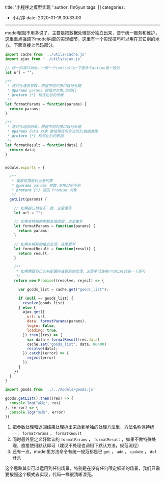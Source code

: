 title: '小程序之模型实现 '
author: l1n6yun
tags: []
categories:
  - 小程序
date: 2020-01-18 00:33:00
---
model层就不用多说了，主要是把数据处理部分独立出来，便于统一服务和维护，这里重点强调下model内部的实现细节，这里有一个实现技巧可以用在其它别的地方。下面直接上代码部分。

```js
import cache from '../utils/cache.js'
import ajax from '../utils/ajax.js'

// 统一的接口地址，一般一个controller下面多个action是一致的
let url = "";

/**
 * 格式化请求参数，根据不同的接口自行处理
 * @params params 键值对对象,形如{}
 * @return {*} 格式化后的参数
 */
let formatParams = function(params) {
  return params;
}

/**
 * 格式化返回结果，根据不同的接口自行处理
 * @params data 对象 数组等任何合法的JS数据类型
 * @return {*} 格式化后的数据
 */
let formatResult = function(data) {
  return data;
}


module.exports = {

  /**
   * 读取可用游戏业务列表
   * @params params 参数,本接口用不到
   * @return {*} 返回 Promise 对象
   */
  getList(params) {

    // 如果接口地址不一致，这里重写
    let url = "";

    // 如果有特殊的参数处理逻辑，这里重写
    let formatParams = function(params) {
      return params;
    }

    // 如果有特殊的格式处理，这里重写
    let formatResult = function(result) {
      return result;
    }

    /**
     * 如果需要自己先判断缓存或者别的处理，这里手动使用Promise封装一下即可
     */
    return new Promise((resolve, reject) => {

      var goods_list = cache.get("goods_list");

      if (null == goods_list) {
        resolve(goods_list)
      } else {
        ajax.get({
          url: url,
          data: formatParams(params),
          login: false,
          loading: true,
        }).then((res) => {
          var data = formatResult(res.data)
          cache.set("goods_list", data, 86400)
          resolve(data);
        }).catch((error) => {
          reject(error)
        })
      }
    })
  }
}
```

```js
import goods from '../../models/goods.js'

goods.getList().then((res) => {
  console.log("成功", res)
}, (error) => {
  console.log("失败", error)
})
```

1. 把参数处理和返回结果处理拆出来放到单独的处理方法里，方法名称保持统一： `formatParams` ， `formatResult` 
2. 同时最外层定义好默认的 `formatParams` ， `formatResult` ，如果不做特殊处理，直接使用默认即可（建议不处理也调用下默认方法，规范流程）
3. 还有一点，model里方法命令有统一规范都是已 `get` ， `add` ， `update` ， `del` 开头

这个思路其实可以运用到任何场景，特别是在没有任何限定框架的场景，我们只需要按照这个模式去实现，代码一样很清晰漂亮。

